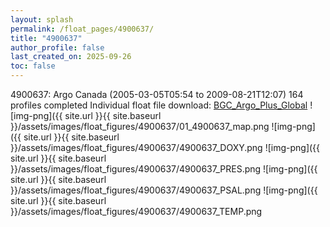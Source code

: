 ```yaml
---
layout: splash
permalink: /float_pages/4900637/
title: "4900637"
author_profile: false
last_created_on: 2025-09-26
toc: false
---
```

 
4900637: Argo Canada (2005-03-05T05:54 to 2009-08-21T12:07)
164 profiles completed
Individual float file download: [BGC_Argo_Plus_Global](https://ftp.soest.hawaii.edu/bgc_argo_plus/Individual_Floats/outliers_removed/4900637_Sprof_processed.nc)
![img-png]({{ site.url }}{{ site.baseurl }}/assets/images/float_figures/4900637/01_4900637_map.png
![img-png]({{ site.url }}{{ site.baseurl }}/assets/images/float_figures/4900637/4900637_DOXY.png
![img-png]({{ site.url }}{{ site.baseurl }}/assets/images/float_figures/4900637/4900637_PRES.png
![img-png]({{ site.url }}{{ site.baseurl }}/assets/images/float_figures/4900637/4900637_PSAL.png
![img-png]({{ site.url }}{{ site.baseurl }}/assets/images/float_figures/4900637/4900637_TEMP.png
